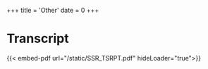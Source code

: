 +++
title = 'Other'
date = 0
+++

# Transcript
{{< embed-pdf url="/static/SSR_TSRPT.pdf" hideLoader="true">}}
